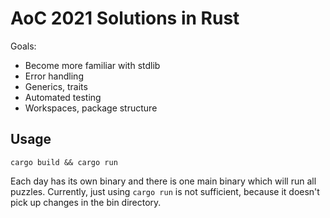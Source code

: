# AoC 2021 Solutions in Rust

Goals:
- Become more familiar with stdlib
- Error handling
- Generics, traits
- Automated testing
- Workspaces, package structure

## Usage
`cargo build && cargo run`

Each day has its own binary and there is one main binary which will run all puzzles.
Currently, just using `cargo run` is not sufficient, because it doesn't pick up changes
in the bin directory.